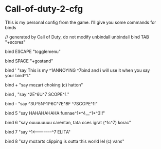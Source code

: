 # Call-of-duty-2-cfg

 
 This is my personal config from the game. I'll give you some commands for binds


 
// generated by Call of Duty, do not modify
unbindall
unbindall
bind TAB "+scores"

bind ESCAPE "togglemenu"

bind SPACE "+gostand"

bind ' "say This is my ^1ANNOYING ^7bind and i will use it when you say your bind^1."

bind + "say mozart choking (c) hatton"

bind , "say ^2E^6U^7 SCOPE^1."

bind - "say ^3U^5N^1I^6C^7E^8F ^7SCOPE^1!"

bind 5 "say HAHAHAHAHA funnae^1*^4__^1*^3!!"

bind 6 "say ouuuuuuuu carentan, tata oces igrat (^1c^7) korac"

bind 7 "say ^1<-------^7 ELITA"

bind 8 "say mozarts clipping is outta this world lel (c) vans"

